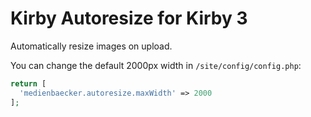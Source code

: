 # Kirby Autoresize for Kirby 3

Automatically resize images on upload.

You can change the default 2000px width in `/site/config/config.php`:
```php
return [
  'medienbaecker.autoresize.maxWidth' => 2000
];
```